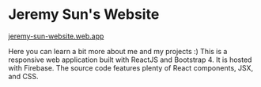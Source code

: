 # Jeremy Sun's Website

[jeremy-sun-website.web.app](https://jeremy-sun-website.web.app/)

Here you can learn a bit more about me and my projects :) 
This is a responsive web application built with ReactJS and Bootstrap 4. It is hosted with Firebase. 
The source code features plenty of React components, JSX, and CSS. 
